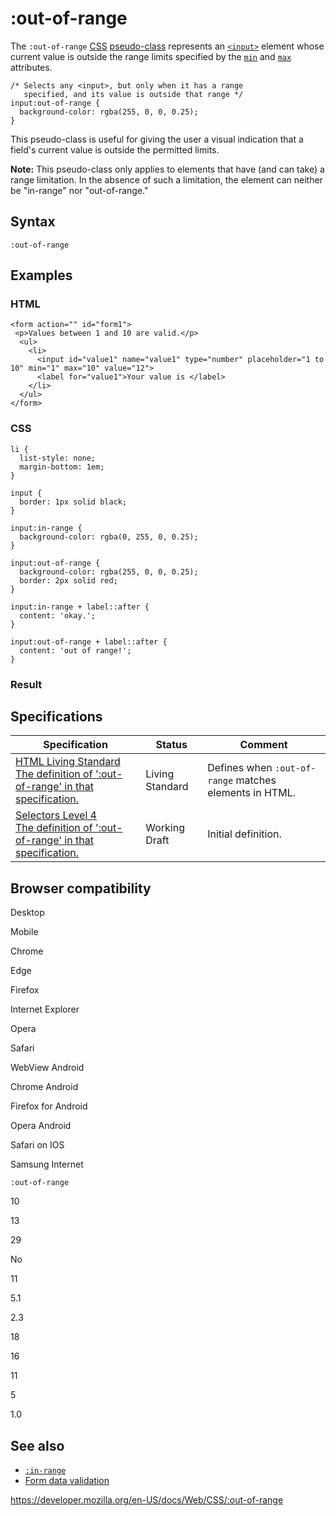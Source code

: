 # :out-of-range

The `:out-of-range` [CSS](https://developer.mozilla.org/en-US/docs/Web/CSS) [pseudo-class](pseudo-classes) represents an [`<input>`](https://developer.mozilla.org/en-US/docs/Web/HTML/Element/input) element whose current value is outside the range limits specified by the [`min`](https://developer.mozilla.org/en-US/docs/Web/HTML/Element/input#attr-min) and [`max`](https://developer.mozilla.org/en-US/docs/Web/HTML/Element/input#attr-max) attributes.

    /* Selects any <input>, but only when it has a range
       specified, and its value is outside that range */
    input:out-of-range {
      background-color: rgba(255, 0, 0, 0.25);
    }

This pseudo-class is useful for giving the user a visual indication that a field's current value is outside the permitted limits.

**Note:** This pseudo-class only applies to elements that have (and can take) a range limitation. In the absence of such a limitation, the element can neither be "in-range" nor "out-of-range."

## Syntax

    :out-of-range

## Examples

### HTML

    <form action="" id="form1">
     <p>Values between 1 and 10 are valid.</p>
      <ul>
        <li>
          <input id="value1" name="value1" type="number" placeholder="1 to 10" min="1" max="10" value="12">
          <label for="value1">Your value is </label>
        </li>
      </ul>
    </form>

### CSS

    li {
      list-style: none;
      margin-bottom: 1em;
    }

    input {
      border: 1px solid black;
    }

    input:in-range {
      background-color: rgba(0, 255, 0, 0.25);
    }

    input:out-of-range {
      background-color: rgba(255, 0, 0, 0.25);
      border: 2px solid red;
    }

    input:in-range + label::after {
      content: 'okay.';
    }

    input:out-of-range + label::after {
      content: 'out of range!';
    }

### Result

## Specifications

<table><thead><tr class="header"><th>Specification</th><th>Status</th><th>Comment</th></tr></thead><tbody><tr class="odd"><td><a href="https://html.spec.whatwg.org/multipage/scripting.html#selector-out-of-range">HTML Living Standard<br />
<span class="small">The definition of ':out-of-range' in that specification.</span></a></td><td><span class="spec-living">Living Standard</span></td><td>Defines when <code>:out-of-range</code> matches elements in HTML.</td></tr><tr class="even"><td><a href="https://drafts.csswg.org/selectors-4/#out-of-range-pseudo">Selectors Level 4<br />
<span class="small">The definition of ':out-of-range' in that specification.</span></a></td><td><span class="spec-wd">Working Draft</span></td><td>Initial definition.</td></tr></tbody></table>

## Browser compatibility

Desktop

Mobile

Chrome

Edge

Firefox

Internet Explorer

Opera

Safari

WebView Android

Chrome Android

Firefox for Android

Opera Android

Safari on IOS

Samsung Internet

`:out-of-range`

10

13

29

No

11

5.1

2.3

18

16

11

5

1.0

## See also

- [`:in-range`](:in-range)
- [Form data validation](https://developer.mozilla.org/en-US/docs/Learn/Forms/Form_validation)

<a href="https://developer.mozilla.org/en-US/docs/Web/CSS/:out-of-range" class="_attribution-link">https://developer.mozilla.org/en-US/docs/Web/CSS/:out-of-range</a>
